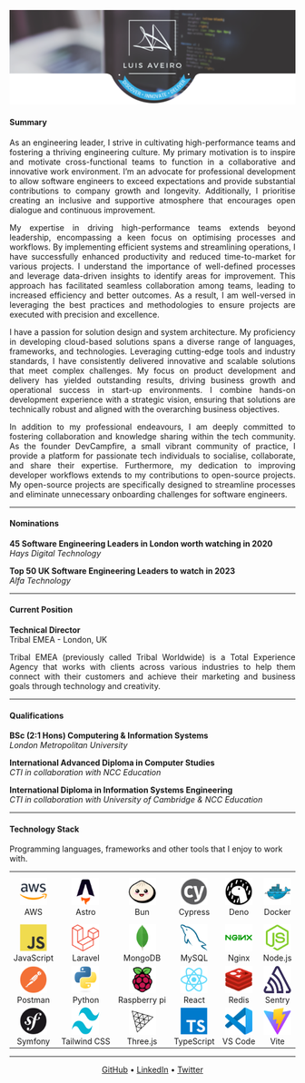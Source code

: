 <p align="center">
    <img 
        title="Luis Aveiro | Discover • Innovate • Deliver" 
        src="./images/header.png"
    />
</p>

#### Summary

<p align="justify">
As an engineering leader, I strive in cultivating high-performance teams and fostering a thriving engineering culture. My primary motivation is to inspire and motivate cross-functional teams to function in a collaborative and innovative work environment.  I’m an advocate for professional development to allow software engineers to exceed expectations and provide substantial contributions to company growth and longevity. Additionally, I prioritise creating an inclusive and supportive atmosphere that encourages open dialogue and continuous improvement.
</p>

<p align="justify">
My expertise in driving high-performance teams extends beyond leadership, encompassing a keen focus on optimising processes and workflows. By implementing efficient systems and streamlining operations, I have successfully enhanced productivity and reduced time-to-market for various projects. I understand the importance of well-defined processes and leverage data-driven insights to identify areas for improvement. This approach has facilitated seamless collaboration among teams, leading to increased efficiency and better outcomes. As a result, I am well-versed in leveraging the best practices and methodologies to ensure projects are executed with precision and excellence.
</p>

<p align="justify">
I have a passion for solution design and system architecture. My proficiency in developing cloud-based solutions spans a diverse range of languages, frameworks, and technologies. Leveraging cutting-edge tools and industry standards, I have consistently delivered innovative and scalable solutions that meet complex challenges. My focus on product development and delivery has yielded outstanding results, driving business growth and operational success in start-up environments. I combine hands-on development experience with a strategic vision, ensuring that solutions are technically robust and aligned with the overarching business objectives.
</p>

<p align="justify">
In addition to my professional endeavours, I am deeply committed to fostering collaboration and knowledge sharing within the tech community. As the founder DevCampfire, a small vibrant community of practice, I provide a platform for passionate tech individuals to socialise, collaborate, and share their expertise. Furthermore, my dedication to improving developer workflows extends to my contributions to open-source projects. My open-source projects are specifically designed to streamline processes and eliminate unnecessary onboarding challenges for software engineers.
</p>

---

#### Nominations

**45 Software Engineering Leaders in London worth watching in 2020**  
*Hays Digital Technology*

**Top 50 UK Software Engineering Leaders to watch in 2023**  
*Alfa Technology*

---

#### Current Position

**Technical Director**  
Tribal EMEA - London, UK

<p align="justify">
Tribal EMEA (previously called Tribal Worldwide) is a Total Experience Agency that works with clients across various industries to help them connect with their customers and achieve their marketing and business goals through technology and creativity.
</p>

---

#### Qualifications

**BSc (2:1 Hons) Computering & Information Systems**  
*London Metropolitan University*

**International Advanced Diploma in Computer Studies**  
*CTI in collaboration with NCC Education*

**International Diploma in Information Systems Engineering**  
*CTI in collaboration with University of Cambridge & NCC Education*

---

#### Technology Stack

Programming languages, frameworks and other tools that I enjoy to work with.

<table>
    <tr>
        <td align="center" width="96">
            <a href="https://aws.amazon.com" target="_blank">
                <img src="./images/icons/aws.svg" width="48" height="48" alt="Amazon Web Services" />
            </a>
            <br>AWS
        </td>
        <td align="center" width="96">
            <a href="https://astro.build" target="_blank">
                <img src="./images/icons/astro.svg" width="48" height="48" alt="Astro" />
            </a>
            <br>Astro
        </td>
        <td align="center" width="96">
            <a href="https://bun.sh" target="_blank">
                <img src="./images/icons/bun.svg" width="48" height="48" alt="Bun" />
            </a>
            <br>Bun
        </td>
        <td align="center" width="96">
            <a href="https://www.cypress.io" target="_blank">
                <img src="./images/icons/cypress.svg" width="48" height="48" alt="Cypress" />
            </a>
            <br>Cypress
        </td>
        <td align="center" width="96">
            <a href="http://deno.com" target="_blank">
                <img src="./images/icons/deno.svg" width="48" height="48" alt="Cypress" />
            </a>
            <br>Deno
        </td>
        <td align="center" width="96">
            <a href="https://www.docker.com" target="_blank">
                <img src="./images/icons/docker.svg" width="48" height="48" alt="Docker" />
            </a>
            <br>Docker
        </td>
        <td align="center" width="96">
            <a href="https://github.com/features/actions" target="_blank">
                <img src="./images/icons/github-actions.svg" width="48" height="48" alt="GitHub Actions" />
            </a>
            <br>GitHub Actions
        </td>
        <td align="center" width="96">
            <a href="https://go.dev" target="_blank">
                <img src="./images/icons/go.svg" width="48" height="48" alt="Golang" />
            </a>
            <br>Golang
        </td>
        <td align="center" width="96">
            <a href="https://graphql.org" target="_blank">
                <img src="./images/icons/graphql.svg" width="48" height="48" alt="GraphQL" />
            </a>
            <br>GraphQL
        </td>
     </tr>
    <tr>
        <td align="center" width="96">
            <a href="https://www.javascript.com" target="_blank">
                <img src="./images/icons/javascript.svg" width="48" height="48" alt="JavaScript" />
            </a>
            <br>JavaScript
        </td>
        <td align="center" width="96">
            <a href="https://laravel.com" target="_blank">
                <img src="./images/icons/laravel.svg" width="48" height="48" alt="Laravel" />
            </a>
            <br>Laravel
        </td>
        <td align="center" width="96">
            <a href="https://www.mongodb.com" target="_blank">
                <img src="./images/icons/mongodb.svg" width="48" height="48" alt="MongoDB" />
            </a>
            <br>MongoDB
        </td>
        <td align="center" width="96">
            <a href="https://www.mysql.com" target="_blank">
                <img src="./images/icons/mysql.svg" width="48" height="48" alt="MySQL" />
            </a>
            <br>MySQL
        </td>
        <td align="center" width="96">
            <a href="https://www.nginx.com" target="_blank">
                <img src="./images/icons/nginx.svg" width="48" height="48" alt="Nginx" />
            </a>
            <br>Nginx
        </td>
        <td align="center" width="96">
            <a href="https://nodejs.org" target="_blank">
                <img src="./images/icons/nodejs.svg" width="48" height="48" alt="Node.js" />
            </a>
            <br>Node.js
        </td>
        <td align="center" width="96">
            <a href="https://www.npmjs.com" target="_blank">
                <img src="./images/icons/npm.svg" width="48" height="48" alt="npm" />
            </a>
            <br>npm
        </td>
        <td align="center" width="96">
            <a href="https://pestphp.com/" target="_blank">
                <img src="./images/icons/pest.svg" width="48" height="48" alt="Pest" />
            </a>
            <br>Pest
        </td>
        <td align="center" width="96">
            <a href="https://php.net" target="_blank">
                <img src="./images/icons/php.svg" width="48" height="48" alt="PHP" />
            </a>
            <br>PHP
        </td>
    </tr>
    <tr>
        <td align="center" width="96">
            <a href="https://www.postman.com" target="_blank">
                <img src="./images/icons/postman.svg" width="48" height="48" alt="Postman" />
            </a>
            <br>Postman
        </td>
        <td align="center" width="96">
            <a href="https://www.python.org" target="_blank">
                <img src="./images/icons/python.svg" width="48" height="48" alt="Python" />
            </a>
            <br>Python
        </td>
        <td align="center" width="96">
            <a href="https://www.raspberrypi.org" target="_blank">
                <img src="./images/icons/raspberry-pi.svg" width="48" height="48" alt="Raspberry pi" />
            </a>
            <br>Raspberry&nbsp;pi
        </td>
        <td align="center" width="96">
            <a href="https://react.dev" target="_blank">
                <img src="./images/icons/react.svg" width="48" height="48" alt="React" />
            </a>
            <br>React
        </td>
        <td align="center" width="96">
            <a href="https://redis.io" target="_blank">
                <img src="./images/icons/redis.svg" width="48" height="48" alt="Redis" />
            </a>
            <br>Redis
        </td>
        <td align="center" width="96">
            <a href="https://sentry.io" target="_blank">
                <img src="./images/icons/sentry.svg" width="48" height="48" alt="Sentry" />
            </a>
            <br>Sentry
        </td>
        <td align="center" width="96">
            <a href="https://socket.io" target="_blank">
                <img src="./images/icons/socket.io.svg" width="48" height="48" alt="Socket.IO" />
            </a>
            <br>Socket.IO
        </td>
        <td align="center" width="96">
            <a href="https://www.sonarsource.com/products/sonarqube" target="_blank">
                <img src="./images/icons/sonarqube.svg" width="48" height="48" alt="SonarQube" />
            </a>
            <br>SonarQube
        </td>
        <td align="center" width="96">
            <a href="https://storybook.js.org" target="_blank">
                <img src="./images/icons/storybook.svg" width="48" height="48" alt="Storybook" />
            </a>
            <br>Storybook
        </td>
    </tr>
    <tr>
        <td align="center" width="96">
            <a href="https://symfony.com" target="_blank">
                <img src="./images/icons/symfony.svg" width="48" height="48" alt="Symfony" />
            </a>
            <br>Symfony
        </td>
        <td align="center" width="96">
            <a href="https://tailwindcss.com" target="_blank">
                <img src="./images/icons/tailwindcss.svg" width="48" height="48" alt="Tailwind CSS" />
            </a>
            <br>Tailwind&nbsp;CSS
        </td>
        <td align="center" width="96">
            <a href="https://threejs.org" target="_blank">
                <img src="./images/icons/three.js.svg" width="48" height="48" alt="Three.js" />
            </a>
            <br>Three.js
        </td>
        <td align="center" width="96">
            <a href="https://www.typescriptlang.org" target="_blank">
                <img src="./images/icons/typescript.svg" width="48" height="48" alt="TypeScript" />
            </a>
            <br>TypeScript
        </td>
        <td align="center" width="96">
            <a href="https://code.visualstudio.com" target="_blank">
                <img src="./images/icons/vscode.svg" width="48" height="48" alt="VS Code" />
            </a>
            <br>VS&nbsp;Code
        </td>
        <td align="center" width="96">
            <a href="https://vitejs.dev" target="_blank">
                <img src="./images/icons/vitejs.svg" width="48" height="48" alt="Vue.js" />
            </a>
            <br>Vite
        </td>
        <td align="center" width="96">
            <a href="https://vitest.dev" target="_blank">
                <img src="./images/icons/vitest.svg" width="48" height="48" alt="Vue.js" />
            </a>
            <br>Vitest
        </td>
        <td align="center" width="96">
            <a href="https://vuejs.org" target="_blank">
                <img src="./images/icons/vuejs.svg" width="48" height="48" alt="Vue.js" />
            </a>
            <br>Vue.js
        </td>
        <td align="center" width="96">
            <a href="https://yarnpkg.com" target="_blank">
                <img src="./images/icons/yarn.svg" width="48" height="48" alt="Yarn" />
            </a>
            <br>Yarn
        </td>
    </tr>
    
</table>

---

<p align="center">
  <a href="http://github.com/luisaveiro" target="_blank">GitHub</a> •
  <a href="https://uk.linkedin.com/in/luisaveiro" target="_blank">LinkedIn</a> •
  <a href="https://twitter.com/luisdeaveiro" target="_blank">Twitter</a>
</p>
